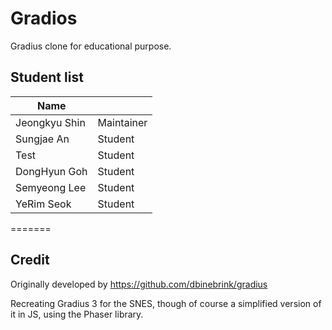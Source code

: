 # Gradios

Gradius clone for educational purpose.

## Student list

| Name         |            |
|--------------|------------|
| Jeongkyu Shin| Maintainer |
| Sungjae An| Student |
| Test         | Student    |
| DongHyun Goh | Student    |
| Semyeong Lee|Student|
| YeRim Seok | Student |
=======

## Credit

Originally developed by https://github.com/dbinebrink/gradius

Recreating Gradius 3 for the SNES, though of course a simplified version of it in JS, using the Phaser library.

